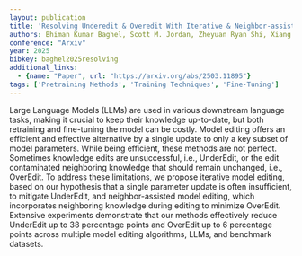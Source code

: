 ```yaml
---
layout: publication
title: 'Resolving Underedit & Overedit With Iterative & Neighbor-assisted Model Editing'
authors: Bhiman Kumar Baghel, Scott M. Jordan, Zheyuan Ryan Shi, Xiang Lorraine Li
conference: "Arxiv"
year: 2025
bibkey: baghel2025resolving
additional_links:
  - {name: "Paper", url: "https://arxiv.org/abs/2503.11895"}
tags: ['Pretraining Methods', 'Training Techniques', 'Fine-Tuning']
---
```

Large Language Models (LLMs) are used in various downstream language tasks,
making it crucial to keep their knowledge up-to-date, but both retraining and
fine-tuning the model can be costly. Model editing offers an efficient and
effective alternative by a single update to only a key subset of model
parameters. While being efficient, these methods are not perfect. Sometimes
knowledge edits are unsuccessful, i.e., UnderEdit, or the edit contaminated
neighboring knowledge that should remain unchanged, i.e., OverEdit. To address
these limitations, we propose iterative model editing, based on our hypothesis
that a single parameter update is often insufficient, to mitigate UnderEdit,
and neighbor-assisted model editing, which incorporates neighboring knowledge
during editing to minimize OverEdit. Extensive experiments demonstrate that our
methods effectively reduce UnderEdit up to 38 percentage points and OverEdit up
to 6 percentage points across multiple model editing algorithms, LLMs, and
benchmark datasets.
